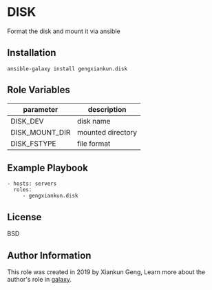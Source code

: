 DISK
=========
Format the disk and mount it via ansible

Installation
------------

`ansible-galaxy install gengxiankun.disk`

Role Variables
--------------

parameter | description
------------ | -------------
DISK_DEV | disk name
DISK_MOUNT_DIR | mounted directory
DISK_FSTYPE | file format

Example Playbook
----------------

    - hosts: servers
      roles:
         - gengxiankun.disk

License
-------

BSD

Author Information
------------------

This role was created in 2019 by Xiankun Geng, Learn more about the author's role in [galaxy](https://galaxy.ansible.com/gengxiankun).
